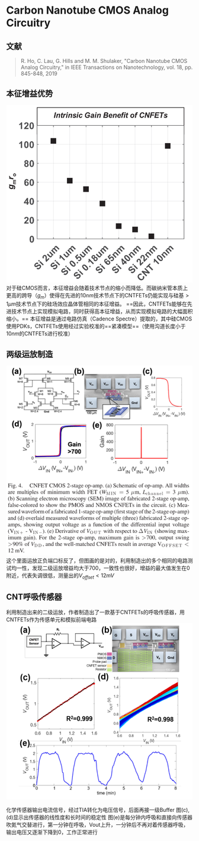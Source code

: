# Carbon Nanotube CMOS Analog Circuitry

## 文献

> R. Ho, C. Lau, G. Hills and M. M. Shulaker, "Carbon Nanotube CMOS Analog Circuitry," in IEEE Transactions on Nanotechnology, vol. 18, pp. 845-848, 2019

## 本征增益优势

![与硅基相比，CNT的本征增益优势](<Pictures/Carbon Nanotube CMOS Analog Circuitry-image.png>)
对于硅CMOS而言，本征增益会随着技术节点的缩小而降低。而碳纳米管本质上更高的跨导（$g_m$）使得在先进的$10nm$技术节点下的CNTFETs仍能实现与硅基$>1 \mu m$技术节点下的硅场效应晶体管相同的本征增益。
==因此，CNTFETs能够在先进技术节点上实现模拟电路，同时获得高本征增益，从而实现模拟电路的大幅面积缩小。==
本征增益是通过电路仿真（Cadence Spectre）提取的，其中硅CMOS使用PDKs，CNTFETs使用经过实验校准的==紧凑模型==（使用沟道长度小于$10nm$的CNTFETs进行校准）

## 两级运放制造

![两级运放](<Pictures/Carbon Nanotube CMOS Analog Circuitry-image-1.png>)
这个里面运放正负端口标反了，但图画的是对的，利用制造出的多个相同的电路测试均一性，发现二级运放增益均大于700，一致性也很好，增益的最大值发生在0附近，代表失调很低，测量出的$V_{offset}<12 mV$

## CNT呼吸传感器

利用制造出来的二级运放，作者制造出了一款基于CNTFETs的呼吸传感器，用CNTFETs作为传感单元和模拟前端电路
![呼吸传感器](<Pictures/Carbon Nanotube CMOS Analog Circuitry-image-2.png>)

化学传感器输出电流信号，经过TIA转化为电压信号，后面再接一级Buffer
图(c),(d)显示出传感器的线性度和长时间的稳定性
图(e)是每分钟内呼吸和直接向传感器吹氮气交替进行，第一分钟在呼吸，Vout上升，一分钟后不再对着传感器呼吸，输出电压又逐渐下降到0，工作正常进行
